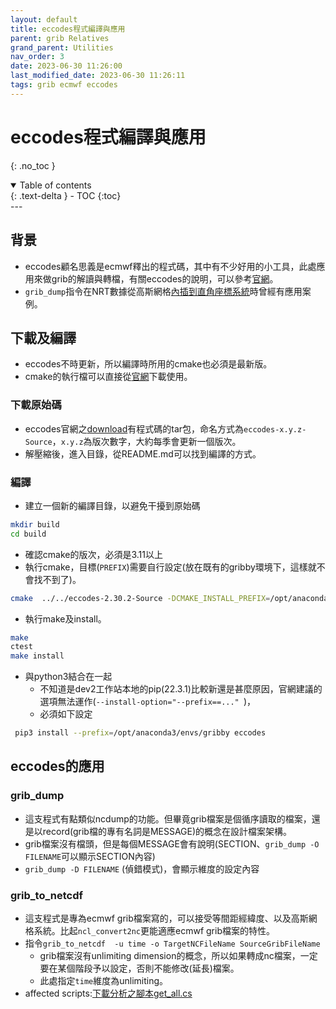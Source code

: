 ```yaml
---
layout: default
title: eccodes程式編譯與應用
parent: grib Relatives
grand_parent: Utilities
nav_order: 3
date: 2023-06-30 11:26:00
last_modified_date: 2023-06-30 11:26:11
tags: grib ecmwf eccodes
---
```


# eccodes程式編譯與應用
{: .no_toc }

<details open markdown="block">
  <summary>
    Table of contents
  </summary>
  {: .text-delta }
- TOC
{:toc}
</details>
---

## 背景

- eccodes顧名思義是ecmwf釋出的程式碼，其中有不少好用的小工具，此處應用來做grib的解讀與轉檔，有關eccodes的說明，可以參考[官網][eccodes_desc]。
- `grib_dump`指令在NRT數據從高斯網格[內插到直角座標系統](../../AQana/GAQuality/ECMWF_NRT/2.CAMS_NRT.md#內插到直角座標系統)時曾經有應用案例。

## 下載及編譯

- eccodes不時更新，所以編譯時所用的cmake也必須是最新版。
- cmake的執行檔可以直接從[官網](https://cmake.org/files/v3.14/)下載使用。

### 下載原始碼

- eccodes官網之[download](https://confluence.ecmwf.int/display/ECC/Releases)有程式碼的tar包，命名方式為`eccodes-x.y.z-Source`，`x.y.z`為版次數字，大約每季會更新一個版次。
- 解壓縮後，進入目錄，從README.md可以找到編譯的方式。

### 編譯

- 建立一個新的編譯目錄，以避免干擾到原始碼

```bash
mkdir build
cd build
```

- 確認cmake的版次，必須是3.11以上
- 執行cmake，目標(`PREFIX`)需要自行設定(放在既有的gribby環境下，這樣就不會找不到了)。

```bash
cmake  ../../eccodes-2.30.2-Source -DCMAKE_INSTALL_PREFIX=/opt/anaconda3/envs/gribby
```

- 執行make及install。

```bash
make
ctest
make install
```

- 與python3結合在一起
  - 不知道是dev2工作站本地的pip(22.3.1)比較新還是甚麼原因，官網建議的選項無法運作(`--install-option="--prefix==..." `)，
  - 必須如下設定

```bash
 pip3 install --prefix=/opt/anaconda3/envs/gribby eccodes
```

## eccodes的應用

### grib_dump

- 這支程式有點類似ncdump的功能。但畢竟grib檔案是個循序讀取的檔案，還是以record(grib檔的專有名詞是MESSAGE)的概念在設計檔案架構。
- grib檔案沒有檔頭，但是每個MESSAGE會有說明(SECTION、`grib_dump -O FILENAME`可以顯示SECTION內容)
- `grib_dump -D FILENAME` (偵錯模式)，會顯示維度的設定內容
  
### grib_to_netcdf

- 這支程式是專為ecmwf grib檔案寫的，可以接受等間距經緯度、以及高斯網格系統。比起`ncl_convert2nc`更能適應ecmwf grib檔案的特性。
- 指令`grib_to_netcdf  -u time -o TargetNCFileName SourceGribFileName`
  - grib檔案沒有unlimiting dimension的概念，所以如果轉成nc檔案，一定要在某個階段予以設定，否則不能修改(延長)檔案。
  - 此處指定`time`維度為unlimiting。
- affected scripts:[下載分析之腳本get_all.cs](../../ForecastSystem/5daysVersion/1.CMAQ_fcst.md#執行下載分析之腳本)

[eccodes_desc]: https://confluence.ecmwf.int/display/ECC/What+is+ecCodes?src=contextnavpagetreemode "ecCodes is a package developed by ECMWF which provides an application programming interface and a set of tools for decoding and encoding messages in the grib, bufr and gts formats"
